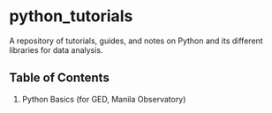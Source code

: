 # python_tutorials
A repository of tutorials, guides, and notes on Python and its different libraries for data analysis.

## Table of Contents
1. Python Basics (for GED, Manila Observatory)
